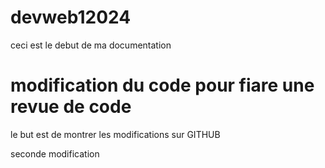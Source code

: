 # devweb12024

ceci est le debut de ma documentation


# modification du code pour fiare une revue de code

le but est de montrer les modifications sur GITHUB


seconde modification
